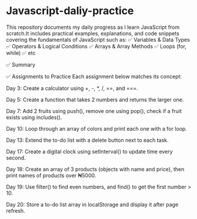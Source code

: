 # Javascript-daliy-practice
This repository documents my daily progress as I learn JavaScript from scratch.It includes practical examples, explanations, and code snippets covering the fundamentals of JavaScript such as:  ✅ Variables &amp; Data Types  ✅ Operators &amp; Logical Conditions  ✅ Arrays &amp; Array Methods  ✅ Loops (for, while)  ✅  etc 




✅ Summary

✅ Assignments to Practice
Each assignment below matches its concept:

Day 3: Create a calculator using +, -, *, /, ==, and ===.

Day 5: Create a function that takes 2 numbers and returns the larger one.

Day 7: Add 2 fruits using push(), remove one using pop(), check if a fruit exists using includes().

Day 10: Loop through an array of colors and print each one with a for loop.

Day 13: Extend the to-do list with a delete button next to each task.

Day 17: Create a digital clock using setInterval() to update time every second.

Day 18: Create an array of 3 products (objects with name and price), then print names of products over ₦5000.

Day 19: Use filter() to find even numbers, and find() to get the first number > 10.

Day 20: Store a to-do list array in localStorage and display it after page refresh.